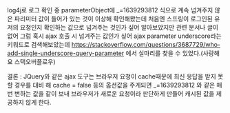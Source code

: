 log4j로 로그 확인 중 parameterObject에 _=1639293812 식으로 계속 넘겨주지 않은 파리미터 값이 들어가 있는 것이 이상해 확인해봤는데 
처음엔 스프링이 로그인된 유저의 요청인지 확인하는 값으로 넘겨주는 것인가 싶어 알아보았지만
관련 문서나 글이 없어 그럼 혹시 ajax 호출 시 넘겨주는 값인가 싶어 ajax parameter underscore라는 키워드로 검색해보았는데 
https://stackoverflow.com/questions/3687729/who-add-single-underscore-query-parameter 에서 실마리를 찾을 수 있었다.(사랑해요 스택오버플로우)

결론 :
JQuery와 같은 ajax 도구는 브라우저 요청이 cache때문에 최신 응답을 받지 못할 경우를 대비 해
cache = false 등의 옵션값을 주게되면 _=1639293812 와 같은 매번 변하는 값을 같이 보내 브라우저가 새로운 요청이라 판단하게 만들어 
캐시된 값을 제공하지 않게 한다.

